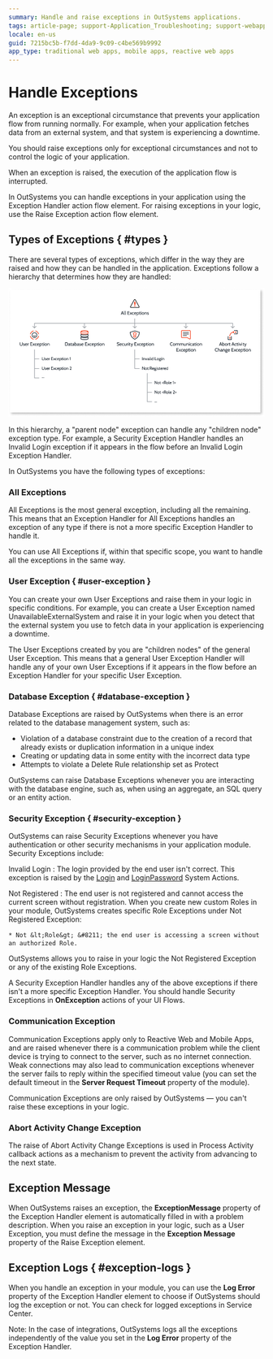 ```yaml
---
summary: Handle and raise exceptions in OutSystems applications.
tags: article-page; support-Application_Troubleshooting; support-webapps
locale: en-us
guid: 7215bc5b-f7dd-4da9-9c09-c4be569b9992
app_type: traditional web apps, mobile apps, reactive web apps
---
```


# Handle Exceptions

An exception is an exceptional circumstance that prevents your application flow from running normally. For example, when your application fetches data from an external system, and that system is experiencing a downtime.

You should raise exceptions only for exceptional circumstances and not to control the logic of your application.

When an exception is raised, the execution of the application flow is interrupted.

In OutSystems you can handle exceptions in your application using the Exception Handler action flow element. For raising exceptions in your logic, use the Raise Exception action flow element.

## Types of Exceptions { #types }

There are several types of exceptions, which differ in the way they are raised and how they can be handled in the application. Exceptions follow a hierarchy that determines how they are handled:

![Available types of Exceptions in OutSystems](images/exception-types.png)

In this hierarchy, a "parent node" exception can handle any "children node" exception type. For example, a Security Exception Handler handles an Invalid Login exception if it appears in the flow before an Invalid Login Exception Handler.

In OutSystems you have the following types of exceptions:

### All Exceptions

All Exceptions is the most general exception, including all the remaining. This means that an Exception Handler for All Exceptions handles an exception of any type if there is not a more specific Exception Handler to handle it.

You can use All Exceptions if, within that specific scope, you want to handle all the exceptions in the same way.

### User Exception { #user-exception }

You can create your own User Exceptions and raise them in your logic in specific conditions. For example, you can create a User Exception named UnavailableExternalSystem and raise it in your logic when you detect that the external system you use to fetch data in your application is experiencing a downtime.

The User Exceptions created by you are "children nodes" of the general User Exception. This means that a general User Exception Handler will handle any of your own User Exceptions if it appears in the flow before an Exception Handler for your specific User Exception.

### Database Exception { #database-exception }

Database Exceptions are raised by OutSystems when there is an error related to the database management system, such as:

* Violation of a database constraint due to the creation of a record that already exists or duplication information in a unique index
* Creating or updating data in some entity with the incorrect data type
* Attempts to violate a Delete Rule relationship set as Protect

OutSystems can raise Database Exceptions whenever you are interacting with the database engine, such as, when using an aggregate, an SQL query or an entity action.

### Security Exception { #security-exception }

OutSystems can raise Security Exceptions whenever you have authentication or other security mechanisms in your application module. Security Exceptions include:

Invalid Login
:   The login provided by the end user isn't correct. This exception is raised by the [Login](../../../ref/apis/auto/system-actions.final.md#Login) and [LoginPassword](../../../ref/apis/auto/system-actions.final.md#LoginPassword) System Actions.

Not Registered
:   The end user is not registered and cannot access the current screen without registration. When you create new custom Roles in your module, OutSystems creates specific Role Exceptions under Not Registered Exception:

    * Not &lt;Role&gt; &#8211; the end user is accessing a screen without an authorized Role. 

OutSystems allows you to raise in your logic the Not Registered Exception or any of the existing Role Exceptions.

A Security Exception Handler handles any of the above exceptions if there isn't a more specific Exception Handler. You should handle Security Exceptions in **OnException** actions of your UI Flows.

### Communication Exception

Communication Exceptions apply only to Reactive Web and Mobile Apps, and are raised whenever there is a communication problem while the client device is trying to connect to the server, such as no internet connection. Weak connections may also lead to communication exceptions whenever the server fails to reply within the specified timeout value (you can set the default timeout in the **Server Request Timeout** property of the module).

Communication Exceptions are only raised by OutSystems — you can't raise these exceptions in your logic.

### Abort Activity Change Exception

The raise of Abort Activity Change Exceptions is used in Process Activity callback actions as a mechanism to prevent the activity from advancing to the next state.

## Exception Message

When OutSystems raises an exception, the **ExceptionMessage** property of the Exception Handler element is automatically filled in with a problem description. When you raise an exception in your logic, such as a User Exception, you must define the message in the **Exception Message** property of the Raise Exception element.

## Exception Logs { #exception-logs }

When you handle an exception in your module, you can use the **Log Error** property of the Exception Handler element to choose if OutSystems should log the exception or not. You can check for logged exceptions in Service Center.

Note: In the case of integrations, OutSystems logs all the exceptions independently of the value you set in the **Log Error** property of the Exception Handler.
